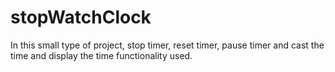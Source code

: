 # stopWatchClock
In this small type of project, stop timer, reset timer, pause timer and cast the time and display the time functionality used.
